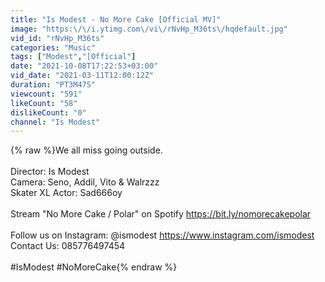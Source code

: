 ```yaml
---
title: "Is Modest - No More Cake [Official MV]"
image: "https:\/\/i.ytimg.com\/vi\/rNvHp_M36ts\/hqdefault.jpg"
vid_id: "rNvHp_M36ts"
categories: "Music"
tags: ["Modest","[Official"]
date: "2021-10-08T17:22:53+03:00"
vid_date: "2021-03-11T12:00:12Z"
duration: "PT3M47S"
viewcount: "591"
likeCount: "58"
dislikeCount: "0"
channel: "Is Modest"
---
```

{% raw %}We all miss going outside.<br /><br />Director: Is Modest<br />Camera: Seno, Addil, Vito &amp; Walrzzz<br />Skater XL Actor: Sad666oy<br /><br />Stream &quot;No More Cake / Polar&quot; on Spotify <a rel="nofollow" target="blank" href="https://bit.ly/nomorecakepolar">https://bit.ly/nomorecakepolar</a><br /><br />Follow us on Instagram: @ismodest <a rel="nofollow" target="blank" href="https://www.instagram.com/ismodest">https://www.instagram.com/ismodest</a><br />Contact Us: 085776497454 <br /><br />#IsModest​ #NoMoreCake{% endraw %}
